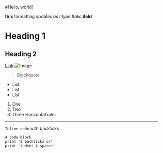 #Hello, world!

**this** formatting updates _as I type_
*Italic*
**Bold**
# Heading 1
## Heading 2
[Link](https://xxannama.github.io/cse15l-lab-reports/lab-report-1-week-0.html)
![Image](http://url/a.png)
> Blockquote
* List
* List
* List
1. One
2. Two
3. Three
Horizontal rule:
---
`Inline code` with backticks
```
# code block
print '3 backticks or'
print 'indent 4 spaces'
```
